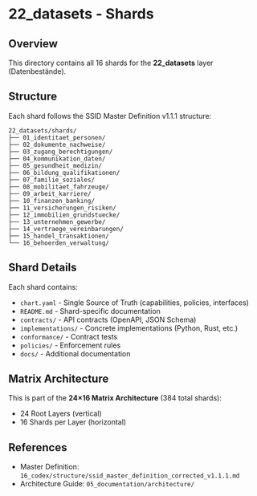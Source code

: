 # 22_datasets - Shards

## Overview

This directory contains all 16 shards for the **22_datasets** layer (Datenbestände).

## Structure

Each shard follows the SSID Master Definition v1.1.1 structure:

```
22_datasets/shards/
├── 01_identitaet_personen/
├── 02_dokumente_nachweise/
├── 03_zugang_berechtigungen/
├── 04_kommunikation_daten/
├── 05_gesundheit_medizin/
├── 06_bildung_qualifikationen/
├── 07_familie_soziales/
├── 08_mobilitaet_fahrzeuge/
├── 09_arbeit_karriere/
├── 10_finanzen_banking/
├── 11_versicherungen_risiken/
├── 12_immobilien_grundstuecke/
├── 13_unternehmen_gewerbe/
├── 14_vertraege_vereinbarungen/
├── 15_handel_transaktionen/
└── 16_behoerden_verwaltung/
```

## Shard Details

Each shard contains:
- `chart.yaml` - Single Source of Truth (capabilities, policies, interfaces)
- `README.md` - Shard-specific documentation
- `contracts/` - API contracts (OpenAPI, JSON Schema)
- `implementations/` - Concrete implementations (Python, Rust, etc.)
- `conformance/` - Contract tests
- `policies/` - Enforcement rules
- `docs/` - Additional documentation

## Matrix Architecture

This is part of the **24×16 Matrix Architecture** (384 total shards):
- 24 Root Layers (vertical)
- 16 Shards per Layer (horizontal)

## References

- Master Definition: `16_codex/structure/ssid_master_definition_corrected_v1.1.1.md`
- Architecture Guide: `05_documentation/architecture/`
